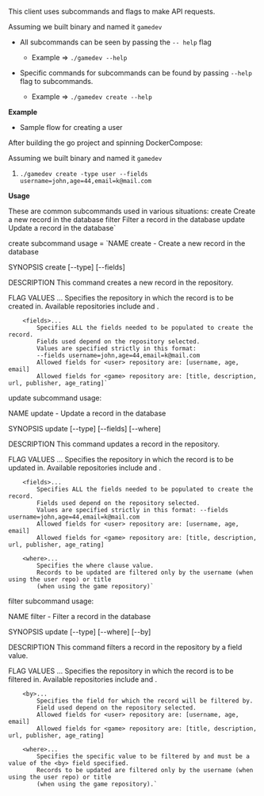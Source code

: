 This client uses subcommands and flags to make API requests.

Assuming we built binary and named it `gamedev`

* All subcommands can be seen by passing the `-- help` flag
    - Example => `./gamedev --help`

* Specific commands for subcommands can be found by passing `--help` flag to subcommands.
    - Example => `./gamedev create --help`


**Example**

* Sample flow for creating a user

After building the go project and spinning DockerCompose:

Assuming we built binary and named it `gamedev`

1) `./gamedev create -type user --fields username=john,age=44,email=k@mail.com`


**Usage**

These are common subcommands used in various situations:
	create     Create a new record in the database
	filter     Filter a record in the database
	update     Update a record in the database`


create subcommand usage = 
`NAME
       create - Create a new record in the database

SYNOPSIS
        create [--type] [--fields]

DESCRIPTION
       This command creates a new record in the repository.


FLAG VALUES
		<type>...
			Specifies the repository in which the record is to be created in. 
			Available repositories include <game> and <user> .

		<fields>...
			Specifies ALL the fields needed to be populated to create the record.
			Fields used depend on the repository selected.	
			Values are specified strictly in this format: 
			--fields username=john,age=44,email=k@mail.com
			Allowed fields for <user> repository are: [username, age, email]
			Allowed fields for <game> repository are: [title, description, url, publisher, age_rating]`



update subcommand usage:

NAME
       update - Update a record in the database

SYNOPSIS
        update [--type] [--fields] [--where]

DESCRIPTION
       This command updates a record in the repository.

	
FLAG VALUES
		<type>...
			Specifies the repository in which the record is to be updated in. 
			Available repositories include <game> and <user> .

		<fields>...
			Specifies ALL the fields needed to be populated to create the record.
			Fields used depend on the repository selected.
			Values are specified strictly in this format: --fields username=john,age=44,email=k@mail.com
			Allowed fields for <user> repository are: [username, age, email]
			Allowed fields for <game> repository are: [title, description, url, publisher, age_rating]
			
		<where>...
			Specifies the where clause value.
			Records to be updated are filtered only by the username (when using the user repo) or title 
			(when using the game repository)`


filter subcommand usage:

NAME
       filter - Filter a record in the database

SYNOPSIS
        update [--type] [--where] [--by]

DESCRIPTION
       This command filters a record in the repository by a field value.

	   
FLAG VALUES
		<type>...
			Specifies the repository in which the record is to be filtered in. 
			Available repositories include <game> and <user> .

		<by>...
			Specifies the field for which the record will be filtered by.
			Field used depend on the repository selected.
			Allowed fields for <user> repository are: [username, age, email]
			Allowed fields for <game> repository are: [title, description, url, publisher, age_rating]
			
		<where>...
			Specifies the specific value to be filtered by and must be a value of the <by> field specified.
			Records to be updated are filtered only by the username (when using the user repo) or title 
			(when using the game repository).`